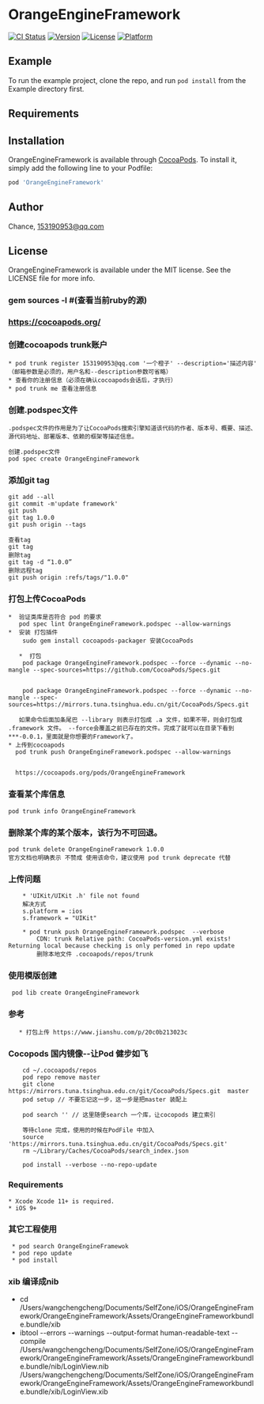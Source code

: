 # OrangeEngineFramework

[![CI Status](https://img.shields.io/travis/153190953@qq.com/OrangeEngineFramework.svg?style=flat)](https://travis-ci.org/153190953@qq.com/OrangeEngineFramework)
[![Version](https://img.shields.io/cocoapods/v/OrangeEngineFramework.svg?style=flat)](https://cocoapods.org/pods/OrangeEngineFramework)
[![License](https://img.shields.io/cocoapods/l/OrangeEngineFramework.svg?style=flat)](https://cocoapods.org/pods/OrangeEngineFramework)
[![Platform](https://img.shields.io/cocoapods/p/OrangeEngineFramework.svg?style=flat)](https://cocoapods.org/pods/OrangeEngineFramework)

## Example

To run the example project, clone the repo, and run `pod install` from the Example directory first.

## Requirements

## Installation

OrangeEngineFramework is available through [CocoaPods](https://cocoapods.org). To install
it, simply add the following line to your Podfile:

```ruby
pod 'OrangeEngineFramework'
```

## Author

Chance, 153190953@qq.com

## License

OrangeEngineFramework is available under the MIT license. See the LICENSE file for more info.




### gem sources -l #(查看当前ruby的源)


### https://cocoapods.org/

### 创建cocoapods trunk账户

    * pod trunk register 153190953@qq.com '一个橙子' --description='描述内容' （邮箱参数是必须的，用户名和--description参数可省略） 
    * 查看你的注册信息（必须在确认cocoapods会话后，才执行）
    * pod trunk me 查看注册信息


### 创建.podspec文件

    .podspec文件的作用是为了让CocoaPods搜索引擎知道该代码的作者、版本号、概要、描述、源代码地址、部署版本、依赖的框架等描述信息。

    创建.podspec文件
    pod spec create OrangeEngineFramework


###  添加git tag

    git add --all
    git commit -m'update framework'
    git push
    git tag 1.0.0
    git push origin --tags

    查看tag
    git tag
    删除tag
    git tag -d “1.0.0”
    删除远程tag
    git push origin :refs/tags/"1.0.0"

### 打包上传CocoaPods

    *  验证类库是否符合 pod 的要求
       pod spec lint OrangeEngineFramework.podspec --allow-warnings
    *  安装 打包插件 
        sudo gem install cocoapods-packager 安装CocoaPods 
       
       *  打包 
        pod package OrangeEngineFramework.podspec --force --dynamic --no-mangle --spec-sources=https://github.com/CocoaPods/Specs.git
        
        
        pod package OrangeEngineFramework.podspec --force --dynamic --no-mangle --spec-sources=https://mirrors.tuna.tsinghua.edu.cn/git/CocoaPods/Specs.git

       如果命令后面加条尾巴 --library 则表示打包成 .a 文件，如果不带，则会打包成 .framework 文件。 --force会覆盖之前已存在的文件。完成了就可以在目录下看到***-0.0.1，里面就是你想要的Framework了。
    * 上传到cocoapods
      pod trunk push OrangeEngineFramework.podspec --allow-warnings  


      https://cocoapods.org/pods/OrangeEngineFramework

### 查看某个库信息

	pod trunk info OrangeEngineFramework

### 删除某个库的某个版本，该行为不可回退。

	pod trunk delete OrangeEngineFramework 1.0.0
    官方文档也明确表示 不赞成 使用该命令，建议使用 pod trunk deprecate 代替


### 上传问题

        * 'UIKit/UIKit .h' file not found
        解决方式
        s.platform = :ios
        s.framework = "UIKit"

        * pod trunk push OrangeEngineFramework.podspec  --verbose
  			CDN: trunk Relative path: CocoaPods-version.yml exists! Returning local because checking is only perfomed in repo update
  			删除本地文件 .cocoapods/repos/trunk


### 使用模版创建
    
     pod lib create OrangeEngineFramework




### 参考

       * 打包上传 https://www.jianshu.com/p/20c0b213023c
       
       
    
### Cocopods 国内镜像--让Pod 健步如飞

        cd ~/.cocoapods/repos 
        pod repo remove master
        git clone https://mirrors.tuna.tsinghua.edu.cn/git/CocoaPods/Specs.git  master
        pod setup // 不要忘记这一步，这一步是把master 装配上

        pod search '' // 这里随便search 一个库，让cocopods 建立索引

        等待clone 完成，使用的时候在PodFile 中加入
        source  'https://mirrors.tuna.tsinghua.edu.cn/git/CocoaPods/Specs.git'
        rm ~/Library/Caches/CocoaPods/search_index.json
        
        pod install --verbose --no-repo-update



### Requirements

    * Xcode Xcode 11+ is required.
    * iOS 9+

### 其它工程使用
  
     * pod search OrangeEngineFramewok
     * pod repo update
     * pod install



### xib 编译成nib


   *  cd /Users/wangchengcheng/Documents/SelfZone/iOS/OrangeEngineFramework/OrangeEngineFramework/Assets/OrangeEngineFrameworkbundle.bundle/xib
   *  ibtool --errors --warnings --output-format human-readable-text --compile /Users/wangchengcheng/Documents/SelfZone/iOS/OrangeEngineFramework/OrangeEngineFramework/Assets/OrangeEngineFrameworkbundle.bundle/nib/LoginView.nib /Users/wangchengcheng/Documents/SelfZone/iOS/OrangeEngineFramework/OrangeEngineFramework/Assets/OrangeEngineFrameworkbundle.bundle/xib/LoginView.xib

